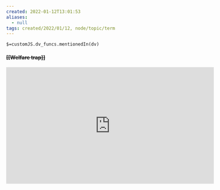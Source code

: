 ```yaml
---
created: 2022-01-12T13:01:53 
aliases:
  - null
tags: created/2022/01/12, node/topic/term
---
```

`$=customJS.dv_funcs.mentionedIn(dv)`

#### <s class="topic-title">[[Welfare trap]]</s>

<iframe width="560" height="315" src="https://www.youtube.com/embed/D9N7QaIOkG8" title="YouTube video player" frameborder="0" allow="accelerometer; autoplay; clipboard-write; encrypted-media; gyroscope; picture-in-picture" allowfullscreen/> 
^[[Why is it so hard to escape poverty? - Ann-Helén Bay - YouTube](https://www.youtube.com/watch?v=D9N7QaIOkG8)]

**See**::
*`$=customJS.dv_funcs.outlinedIn(dv, this)`*